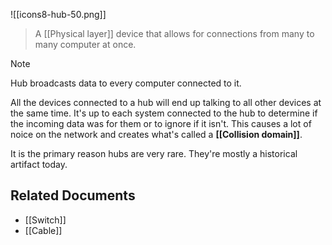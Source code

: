 
![[icons8-hub-50.png]]

>A [[Physical layer]] device that allows for connections from many to many computer at once.

>[!note]
>Hub broadcasts data to every computer connected to it.

All the devices connected to a hub will end up talking to all other devices at the same time. It's up to each system connected to the hub to determine if the incoming data was for them or to ignore if it isn't. This causes a lot of noice on the network and creates what's called a __[[Collision domain]]__.

It is the primary reason hubs are very rare. They're mostly a historical artifact today.

## Related Documents
- [[Switch]]
- [[Cable]]